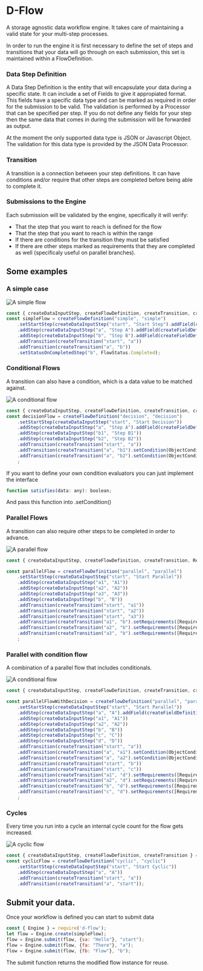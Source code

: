 # D-Flow
A storage agnostic data workflow engine. It takes care of maintaining a valid state for your multi-step processes.

In order to run the engine it is first necessary to define the set of steps and transitions that your data will go through on each submission, this set is maintained within a FlowDefinition.

### Data Step Definition
A Data Step Definition is the entity that will encapsulate your data during a specific state. 
It can include a set of Fields to give it appropiated format. This fields have a specific data type and can be marked as required in order for the submission to be valid. The validation is performed by a Processor that can be specified per step.
If you do not define any fields for your step then the same data that comes in during the submission will be forwarded as output.

At the moment the only supported data type is JSON or Javascript Object. The validation for this data type is provided by the JSON Data Processor.

### Transition

A transition is a connection between your step definitions. It can have conditions and/or require that other steps are completed before being able to complete it.

### Submissions to the Engine
Each submission will be validated by the engine, specifically it will verify:
- That the step that you want to reach is defined for the flow
- That the step that you want to reach is within the range
- If there are conditions for the transition they must be satisfied
- If there are other steps marked as requirements that they are completed as well (specificaly useful on parallel branches).

## Some examples

### A simple case

![A simple flow](https://vasquezruiz.com/pub/img/dflow/simple.png "Simple flow")

```javascript
const { createDataInputStep, createFlowDefinition, createTransition, createFieldDefinition, FlowStatus } = require('d-flow');
const simpleFlow = createFlowDefinition("simple", "simple")
    .setStartStep(createDataInputStep("start", "Start Step").addField(createFieldDefinition("sa", "string", "Start A")))
    .addStep(createDataInputStep("a", "Step A").addField(createFieldDefinition("fa", "number", "Field A")))
    .addStep(createDataInputStep("b", "Step B").addField(createFieldDefinition("fb", "string", "Field B")))
    .addTransition(createTransition("start", "a"))
    .addTransition(createTransition("a", "b"))
    .setStatusOnCompletedStep("b", FlowStatus.Completed);
```

### Conditional Flows

A transition can also have a condition, which is a data value to be matched against.

![A conditional flow](https://vasquezruiz.com/pub/img/dflow/condition.png "Conditional flow")
```javascript
const { createDataInputStep, createFlowDefinition, createTransition, createFieldDefinition, ObjectConditions} = require('d-flow');
const decisionFlow = createFlowDefinition("decision", "decision")
    .setStartStep(createDataInputStep("start", "Start Decision"))
    .addStep(createDataInputStep("a", "Step A").addField(createFieldDefinition("fa", "number", "Field A")))
    .addStep(createDataInputStep("b1", "Step B1"))
    .addStep(createDataInputStep("b2", "Step B2"))
    .addTransition(createTransition("start", "a"))
    .addTransition(createTransition("a", "b1").setCondition(ObjectConditions.equals("fa", 10)))
    .addTransition(createTransition("a", "b2").setCondition(ObjectConditions.equals("fa", 20)))
    ;
```
If you want to define your own condition evaluators you can just implement the interface
```javascript
function satisfies(data: any): boolean;
```
And pass this function into .setCondition()

### Parallel Flows

A transition can also require other steps to be completed in order to advance.

![A parallel flow](https://vasquezruiz.com/pub/img/dflow/parallel.png "Parallel flow")
```javascript
const { createDataInputStep, createFlowDefinition, createTransition, Requirements} = require('d-flow');

const parallelFlow = createFlowDefinition("parallel", "parallel")
    .setStartStep(createDataInputStep("start", "Start Parallel"))
    .addStep(createDataInputStep("a1", "A1"))
    .addStep(createDataInputStep("a2", "A2"))
    .addStep(createDataInputStep("a3", "A3"))
    .addStep(createDataInputStep("b", "B"))
    .addTransition(createTransition("start", "a1"))
    .addTransition(createTransition("start", "a2"))
    .addTransition(createTransition("start", "a3"))
    .addTransition(createTransition("a1", "b").setRequirements([Requirements.requiresAll(["a2", "a3"])]))
    .addTransition(createTransition("a2", "b").setRequirements([Requirements.requiresAll(["a1", "a3"])]))
    .addTransition(createTransition("a3", "b").setRequirements([Requirements.requiresAll(["a2", "a1"])]))
    ;
```

### Parallel with condition flow

A combination of a parallel flow that includes conditionals.

![A conditional flow](https://vasquezruiz.com/pub/img/dflow/parallel-condition.png "Parallel Conditional flow")

```javascript
const { createDataInputStep, createFlowDefinition, createTransition, createFieldDefinition, ObjectConditions, Requirements} = require('d-flow');

const parallelFlowWithDecision = createFlowDefinition("parallel", "parallel")
    .setStartStep(createDataInputStep("start", "Start Parallel"))
    .addStep(createDataInputStep("a", "A").addField(createFieldDefinition("fa", "number", "Field A")))
    .addStep(createDataInputStep("a1", "A1"))
    .addStep(createDataInputStep("a2", "A2"))
    .addStep(createDataInputStep("b", "B"))
    .addStep(createDataInputStep("c", "C"))
    .addStep(createDataInputStep("d", "D"))
    .addTransition(createTransition("start", "a"))
    .addTransition(createTransition("a", "a1").setCondition(ObjectConditions.equals("fa", 10)))
    .addTransition(createTransition("a", "a2").setCondition(ObjectConditions.equals("fa", 20)))
    .addTransition(createTransition("start", "b"))
    .addTransition(createTransition("start", "c"))
    .addTransition(createTransition("a1", "d").setRequirements([Requirements.requiresAll(["b", "c"])]))
    .addTransition(createTransition("a2", "d").setRequirements([Requirements.requiresAll(["b", "c"])]))
    .addTransition(createTransition("b", "d").setRequirements([Requirements.requiresAny(["a2", "a1"]), Requirements.requiresAll(["c"])]))
    .addTransition(createTransition("c", "d").setRequirements([Requirements.requiresAny(["a2", "a1"]), Requirements.requiresAll(["b"])]))
    ;
```

### Cycles

Every time you run into a cycle an internal cycle count for the flow gets increased.

![A cyclic flow](https://vasquezruiz.com/pub/img/dflow/cycle.png "Cyclic flow")

```javascript
const { createDataInputStep, createFlowDefinition, createTransition } = require('d-flow');
const cyclicFlow = createFlowDefinition("cyclic", "cyclic")
    .setStartStep(createDataInputStep("start", "Start Cyclic"))
    .addStep(createDataInputStep("a", "A"))
    .addTransition(createTransition("start", "a"))
    .addTransition(createTransition("a", "start"));
```

## Submit your data.
Once your workflow is defined you can start to submit data

```javascript
const { Engine } = require('d-flow');
let flow = Engine.create(simpleFlow);
flow = Engine.submit(flow, {sa: "Hello"}, "start");
flow = Engine.submit(flow, {fa: "There"}, "a");
flow = Engine.submit(flow, {fb: "Flow"}, "b");
```

The submit function returns the modified flow instance for reuse.